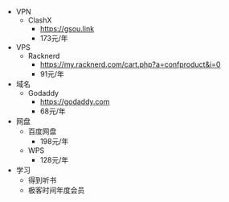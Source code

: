 - VPN
	- ClashX
		- https://gsou.link
		- 173元/年
- VPS
	- Racknerd
		- https://my.racknerd.com/cart.php?a=confproduct&i=0
		- 91元/年
- 域名
	- Godaddy
		- https://godaddy.com
		- 68元/年
- 网盘
	- 百度网盘
		- 198元/年
	- WPS
		- 128元/年
- 学习
	- 得到听书
	- 极客时间年度会员